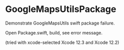 # GoogleMapsUtilsPackage

Demonstrate GoogleMapsUtils swift package failure.

Open Package.swift, build, see error message.

(tried with xcode-selected Xcode 12.3 and Xcode 12.2)
